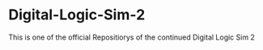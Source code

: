 # Digital-Logic-Sim-2
This is one of the official Repositiorys of the continued Digital Logic Sim 2
